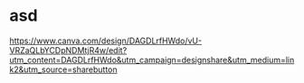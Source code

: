 # asd


https://www.canva.com/design/DAGDLrfHWdo/vU-VRZaQLbYCDpNDMtjR4w/edit?utm_content=DAGDLrfHWdo&utm_campaign=designshare&utm_medium=link2&utm_source=sharebutton
